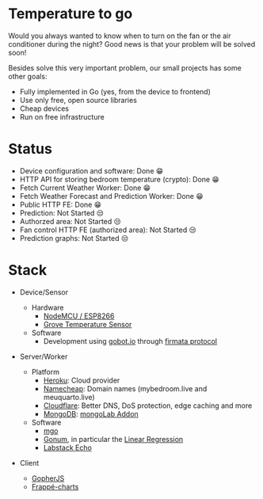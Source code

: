 # Temperature to go

Would you always wanted to know when to turn on the fan or the air conditioner during the night? Good news is that your problem will be solved soon!

Besides solve this very important problem, our small projects has some other goals:

* Fully implemented in Go (yes, from the device to frontend)
* Use only free, open source libraries
* Cheap devices
* Run on free infrastructure

# Status

* Device configuration and software: Done :grin:
* HTTP API for storing bedroom temperature (crypto): Done :grin:
* Fetch Current Weather Worker: Done :grin:
* Fetch Weather Forecast and Prediction Worker: Done :grin:
* Public HTTP FE: Done :grin:
* Prediction: Not Started :unamused:
* Authorzed area: Not Started :unamused:
* Fan control HTTP FE (authorized area): Not Started :unamused:
* Prediction graphs: Not Started :unamused:

# Stack

* Device/Sensor
     * Hardware
          * [NodeMCU / ESP8266](http://nodemcu.com/index_en.html)
          * [Grove Temperature Sensor](http://wiki.seeedstudio.com/Grove-Temperature_Sensor_V1.2/)
     * Software
          * Development using [gobot.io](https://gobot.io/documentation/platforms/esp8266/) through [firmata protocol](https://github.com/firmata/arduino)

* Server/Worker
     * Platform
          * [Heroku](https://www.heroku.com/): Cloud provider
          * [Namecheap](https://www.namecheap.com/): Domain names (mybedroom.live and meuquarto.live)
          * [Cloudflare](https://www.cloudflare.com/): Better DNS, DoS protection, edge caching and more
          * [MongoDB](https://www.mongodb.com/): [mongoLab Addon](https://elements.heroku.com/addons/mongolab)
     * Software
          * [mgo](https://labix.org/mgo)
          * [Gonum](https://github.com/gonum/gonum), in particular the [Linear Regression](https://godoc.org/gonum.org/v1/gonum/stat#LinearRegression)
          * [Labstack Echo](https://echo.labstack.com/)

* Client
     * [GopherJS](https://github.com/gopherjs/gopherjs)
     * [Frappé-charts](https://github.com/cnguy/gopherjs-frappe-charts)
    
